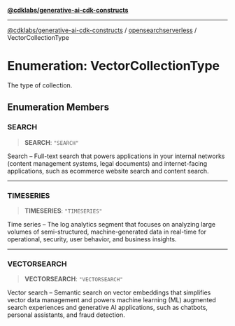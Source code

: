 [**@cdklabs/generative-ai-cdk-constructs**](../../../README.md)

***

[@cdklabs/generative-ai-cdk-constructs](../../../README.md) / [opensearchserverless](../README.md) / VectorCollectionType

# Enumeration: VectorCollectionType

The type of collection.

## Enumeration Members

### SEARCH

> **SEARCH**: `"SEARCH"`

Search – Full-text search that powers applications in your internal networks (content management systems, legal documents) and internet-facing applications, 
such as ecommerce website search and content search.

***

### TIMESERIES

> **TIMESERIES**: `"TIMESERIES"`

Time series – The log analytics segment that focuses on analyzing large volumes of semi-structured, 
machine-generated data in real-time for operational, security, user behavior, and business insights.

***

### VECTORSEARCH

> **VECTORSEARCH**: `"VECTORSEARCH"`

Vector search – Semantic search on vector embeddings that simplifies vector data management and powers machine learning (ML) augmented search experiences and generative AI applications, 
such as chatbots, personal assistants, and fraud detection.
